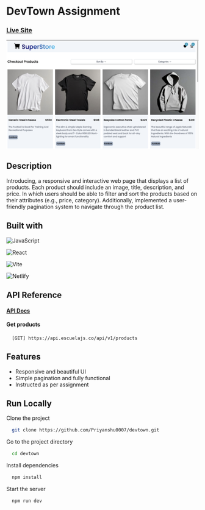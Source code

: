 
# DevTown Assignment 
### [Live Site](https://dancing-phoenix-670c96.netlify.app/)

![scre](https://github.com/Priyanshu0007/devtown/blob/main/public/screenshot.png?raw=true "Optional title")

## Description

Introducing, a responsive and interactive web page that displays a list of products. Each product should include an image, title, description, and price. In which users should be able to filter and sort the products based on their attributes (e.g., price, category). Additionally, implemented a user-friendly pagination system to navigate through the product list.









## Built with

![JavaScript](https://img.shields.io/badge/javascript-%23323330.svg?style=flat-square&logo=javascript&logoColor=%23F7DF1E)


![React](https://img.shields.io/badge/react-%2320232a.svg?style=flat-square&logo=react&logoColor=%2361DAFB)

![Vite](https://img.shields.io/badge/vite-%23007ACC.svg?style=flat-square&logo=vite&logoColor=white)

![Netlify](https://img.shields.io/badge/netlify-%23000000.svg?style=flat-square&logo=netlify&logoColor=#00C7B7)







## API Reference

#### [API Docs](https://fakeapi.platzi.com/)

#### Get products

```http
  [GET] https://api.escuelajs.co/api/v1/products

```





## Features

- Responsive and beautiful UI
- Simple pagination and fully functional
- Instructed as per assignment



## Run Locally

Clone the project

```bash
  git clone https://github.com/Priyanshu0007/devtown.git
```

Go to the project directory

```bash
  cd devtown
```

Install dependencies

```bash
  npm install
```

Start the server

```bash
  npm run dev
```

